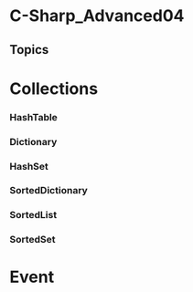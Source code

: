 # C-Sharp_Advanced04
## Topics
# Collections
### HashTable
### Dictionary
### HashSet
### SortedDictionary
### SortedList
### SortedSet
# Event
